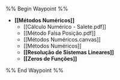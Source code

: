 %% Begin Waypoint %%
- **[[Métodos Numéricos]]**
	- [[Cálculo Numérico - Salete.pdf]]
	- [[Método Falsa Posição.pdf]]
	- [[Métodos Numéricos.canvas]]
	- [[Métodos Numéricos]]
	- **[[Resolução de Sistemas Lineares]]**
	- **[[Zeros de Funções]]**

%% End Waypoint %%
